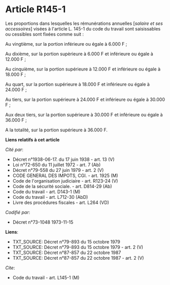 # Article R145-1

Les proportions dans lesquelles les rémunérations annuelles [*salaire et ses accessoires*] visées à l'article L. 145-1 du
code du travail sont saisissables ou cessibles sont fixées comme suit :

Au vingtième, sur la portion inférieure ou égale à 6.000 F ;

Au dixième, sur la portion supèrieure à 6.000 F et inférieure ou égale à 12.000 F ;

Au cinquième, sur la portion supérieure à 12.000 F et inférieure ou égale à 18.000 F ;

Au quart, sur la portion supérieure à 18.000 F et inférieure ou égale à 24.000 F ;

Au tiers, sur la portion supérieure à 24.000 F et inférieure ou égale à 30.000 F ;

Aux deux tiers, sur la portion supérieure à 30.000 F et inférieure ou égale à 36.000 F ;

A la totalité, sur la portion supérieure à 36.000 F.

**Liens relatifs à cet article**

_Cité par_:

  - Décret n°1938-06-17. du 17 juin 1938 - art. 13 (V)
  - Loi n°72-650 du 11 juillet 1972 - art. 7 (Ab)
  - Décret n°79-558 du 27 juin 1979 - art. 2 (V)
  - CODE GENERAL DES IMPOTS, CGI. - art. 1925 (M)
  - Code de l'organisation judiciaire - art. R123-24 (V)
  - Code de la sécurité sociale. - art. D814-29 (Ab)
  - Code du travail - art. D143-1 (M)
  - Code du travail - art. L712-30 (AbD)
  - Livre des procédures fiscales - art. L264 (VD)

_Codifié par_:

  - Décret n°73-1048 1973-11-15

**Liens**:

  - TXT_SOURCE: Décret n°79-893 du 15 octobre 1979
  - TXT_SOURCE: Décret n°79-893 du 15 octobre 1979 - art. 2 (V)
  - TXT_SOURCE: Décret n°87-857 du 22 octobre 1987
  - TXT_SOURCE: Décret n°87-857 du 22 octobre 1987 - art. 2 (V)

_Cite_:

  - Code du travail - art. L145-1 (M)
